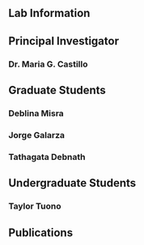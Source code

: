 ## **Lab Information**

## **Principal Investigator**

### Dr. Maria G. Castillo

## **Graduate Students**

### Deblina Misra

### Jorge Galarza  

### Tathagata Debnath

## **Undergraduate Students**

### Taylor Tuono

## **Publications**
